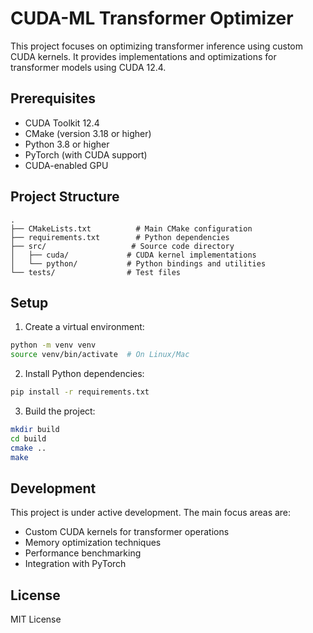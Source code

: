 # CUDA-ML Transformer Optimizer

This project focuses on optimizing transformer inference using custom CUDA kernels. It provides implementations and optimizations for transformer models using CUDA 12.4.

## Prerequisites

- CUDA Toolkit 12.4
- CMake (version 3.18 or higher)
- Python 3.8 or higher
- PyTorch (with CUDA support)
- CUDA-enabled GPU

## Project Structure

```
.
├── CMakeLists.txt          # Main CMake configuration
├── requirements.txt        # Python dependencies
├── src/                   # Source code directory
│   ├── cuda/             # CUDA kernel implementations
│   └── python/           # Python bindings and utilities
└── tests/                # Test files
```

## Setup

1. Create a virtual environment:
```bash
python -m venv venv
source venv/bin/activate  # On Linux/Mac
```

2. Install Python dependencies:
```bash
pip install -r requirements.txt
```

3. Build the project:
```bash
mkdir build
cd build
cmake ..
make
```

## Development

This project is under active development. The main focus areas are:
- Custom CUDA kernels for transformer operations
- Memory optimization techniques
- Performance benchmarking
- Integration with PyTorch

## License

MIT License 